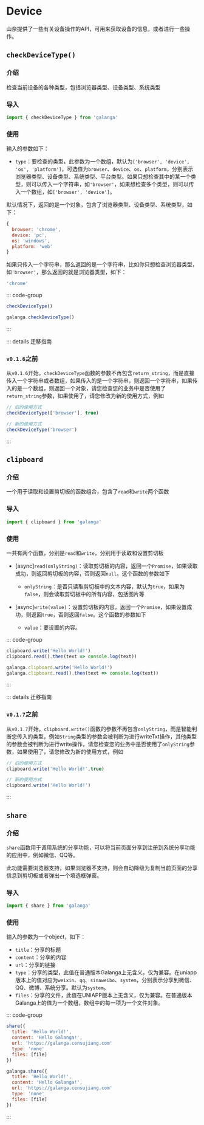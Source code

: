 # Device

山奈提供了一些有关设备操作的API，可用来获取设备的信息，或者进行一些操作。

## `checkDeviceType()`

### 介绍

检查当前设备的各种类型，包括浏览器类型、设备类型、系统类型

### 导入

```js
import { checkDeviceType } from 'galanga'
```

### 使用

输入的参数如下：

- `type`：要检查的类型，此参数为一个数组，默认为`['browser', 'device', 'os', 'platform']`，可选值为`browser`、`device`、`os`、`platform`，分别表示浏览器类型、设备类型、系统类型、平台类型。如果只想检查其中的某一个类型，则可以传入一个字符串，如`'browser'`，如果想检查多个类型，则可以传入一个数组，如`['browser', 'device']`。

默认情况下，返回的是一个对象，包含了浏览器类型、设备类型、系统类型，如下：

```js
{
  browser: 'chrome',
  device: 'pc',
  os: 'windows',
  platform: 'web'
}
```

如果只传入一个字符串，那么返回的是一个字符串，比如你只想检查浏览器类型，如`'browser'`，那么返回的就是浏览器类型，如下：

```js
'chrome'
```

::: code-group

```js [按需引入]
checkDeviceType()
```

```js [全局引入]
galanga.checkDeviceType()
```

:::

::: details 迁移指南

### `v0.1.6`之前

从`v0.1.6`开始，`checkDeviceType`函数的参数不再包含`return_string`，而是直接传入一个字符串或者数组，如果传入的是一个字符串，则返回一个字符串，如果传入的是一个数组，则返回一个对象，请您检查您的业务中是否使用了`return_string`参数，如果使用了，请您修改为新的使用方式，例如

```js
// 旧的使用方式
checkDeviceType(['browser'], true)

// 新的使用方式
checkDeviceType('browser')
```

:::

## `clipboard`

### 介绍

一个用于读取和设置剪切板的函数组合，包含了`read`和`write`两个函数

### 导入

```js
import { clipboard } from 'galanga'
```

### 使用

一共有两个函数，分别是`read`和`write`，分别用于读取和设置剪切板

- [async]`read(onlyString)`：读取剪切板的内容，返回一个`Promise`，如果读取成功，则返回剪切板的内容，否则返回`null`。这个函数的参数如下
  
  - `onlyString`：是否只读取剪切板中的文本内容，默认为`true`，如果为`false`，则会读取剪切板中的所有内容，包括图片等

- [async]`write(value)`：设置剪切板的内容，返回一个`Promise`，如果设置成功，则返回`true`，否则返回`false`。这个函数的参数如下

  - `value`：要设置的内容。

::: code-group

```js [按需引入]
clipboard.write('Hello World!')
clipboard.read().then(text => console.log(text))
```

```js [全局引入]
galanga.clipboard.write('Hello World!')
galanga.clipboard.read().then(text => console.log(text))
```

:::

::: details 迁移指南

### `v0.1.7`之前

从`v0.1.7`开始，`clipboard.write()`函数的参数不再包含`onlyString`，而是智能判断您传入的类型，例如`String`类型的参数会被判断为进行writeTxt操作，其他类型的参数会被判断为进行write操作，请您检查您的业务中是否使用了`onlyString`参数，如果使用了，请您修改为新的使用方式，例如

```js
// 旧的使用方式
clipboard.write('Hello World!',true)

// 新的使用方式
clipboard.write('Hello World!')
```

:::

## `share`

### 介绍

`share`函数用于调用系统的分享功能，可以将当前页面分享到注册到系统分享功能的应用中，例如微信、QQ等。

此功能需要浏览器支持，如果浏览器不支持，则会自动降级为复制当前页面的分享信息到剪切板或者弹出一个填选框弹窗。

### 导入

```js
import { share } from 'galanga'
```

### 使用

输入的参数为一个object，如下：

- `title`：分享的标题
- `content`：分享的内容
- `url`：分享的链接
- `type`：分享的类型，此值在普通版本Galanga上无含义，仅为兼容。在uniapp版本上的值对应为`weixin`、`qq`、`sinaweibo`、`system`，分别表示分享到微信、QQ、微博、系统分享。默认为`system`。
- `files`：分享的文件，此值在UNIAPP版本上无含义，仅为兼容。在普通版本Galanga上的值为一个数组，数组中的每一项为一个文件对象。

::: code-group

```js [按需引入]
share({
  title: 'Hello World!',
  content: 'Hello Galanga!',
  url: 'https://galanga.censujiang.com'
  type: 'none'
  files: [file]
})
```

```js [全局引入]
galanga.share({
  title: 'Hello World!',
  content: 'Hello Galanga!',
  url: 'https://galanga.censujiang.com'
  type: 'none'
  files: [file]
})
```

:::